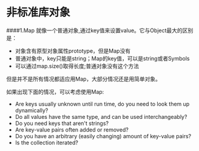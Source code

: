 # 非标准库对象

####1.Map
就像一个普通对象,通过key值来设置value。它与Object最大的区别是：
* 对象含有原型对象属性prototype，但是Map没有
* 普通对象中，key只能是string；Map的key值，可以是string或者Symbols
* 可以通过map.size()取得长度;普通对象没有这个方法

但是并不是所有情况都适应用Map，大部分情况还是用简单对象。

如果出现下面的情况，可以考虑使用Map:
* Are keys usually unknown until run time, do you need to look them up dynamically?
* Do all values have the same type, and can be used interchangeably?
* Do you need keys that aren't strings?
* Are key-value pairs often added or removed?
* Do you have an arbitrary (easily changing) amount of key-value pairs?
* Is the collection iterated?